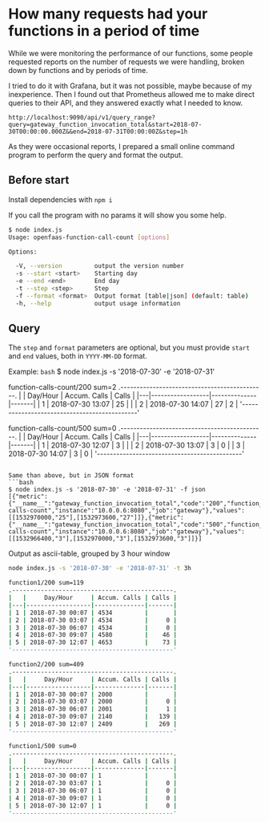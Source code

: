 # How many requests had your functions in a period of time

While we were monitoring the performance of our functions, some people requested reports on the number of requests we were handling, broken down by functions and by periods of time.

I tried to do it with Grafana, but it was not possible, maybe because of my inexperience. Then I found out that Prometheus allowed me to make direct queries to their API, and they answered exactly what I needed to know.

```
http://localhost:9090/api/v1/query_range?query=gateway_function_invocation_total&start=2018-07-30T00:00:00.000Z&&end=2018-07-31T00:00:00Z&step=1h
```

As they were occasional reports, I prepared a small online command program to perform the query and format the output.

## Before start
Install dependencies with ```npm i```

If you call the program with no params it will show you some help.
```bash
$ node index.js
Usage: openfaas-function-call-count [options]

Options:

  -V, --version         output the version number
  -s --start <start>    Starting day
  -e --end <end>        End day
  -t --step <step>      Step
  -f --format <format>  Output format [table|json] (default: table)
  -h, --help            output usage information
```

## Query
The ```step``` and ```format``` parameters are optional, but you must provide ```start``` and ```end``` values, both in ```YYYY-MM-DD``` format.

Example:
```bash```
$ node index.js -s '2018-07-30' -e '2018-07-31'

function-calls-count/200 sum=2
.---------------------------------------------.
|   |     Day/Hour     | Accum. Calls | Calls |
|---|------------------|--------------|-------|
| 1 | 2018-07-30 13:07 | 25           |       |
| 2 | 2018-07-30 14:07 | 27           |     2 |
'---------------------------------------------'

function-calls-count/500 sum=0
.---------------------------------------------.
|   |     Day/Hour     | Accum. Calls | Calls |
|---|------------------|--------------|-------|
| 1 | 2018-07-30 12:07 | 3            |       |
| 2 | 2018-07-30 13:07 | 3            |     0 |
| 3 | 2018-07-30 14:07 | 3            |     0 |
'---------------------------------------------'
```

Same than above, but in JSON format
```bash
$ node index.js -s '2018-07-30' -e '2018-07-31' -f json
[{"metric":{"__name__":"gateway_function_invocation_total","code":"200","function_name":"function-calls-count","instance":"10.0.0.6:8080","job":"gateway"},"values":[[1532970000,"25"],[1532973600,"27"]]},{"metric":{"__name__":"gateway_function_invocation_total","code":"500","function_name":"function-calls-count","instance":"10.0.0.6:8080","job":"gateway"},"values":[[1532966400,"3"],[1532970000,"3"],[1532973600,"3"]]}]
```

Output as ascii-table, grouped by 3 hour window
```bash
node index.js -s '2018-07-30' -e '2018-07-31' -t 3h

function1/200 sum=119
.---------------------------------------------.
|   |     Day/Hour     | Accum. Calls | Calls |
|---|------------------|--------------|-------|
| 1 | 2018-07-30 00:07 | 4534         |       |
| 2 | 2018-07-30 03:07 | 4534         |     0 |
| 3 | 2018-07-30 06:07 | 4534         |     0 |
| 4 | 2018-07-30 09:07 | 4580         |    46 |
| 5 | 2018-07-30 12:07 | 4653         |    73 |
'---------------------------------------------'

function2/200 sum=409
.---------------------------------------------.
|   |     Day/Hour     | Accum. Calls | Calls |
|---|------------------|--------------|-------|
| 1 | 2018-07-30 00:07 | 2000         |       |
| 2 | 2018-07-30 03:07 | 2000         |     0 |
| 3 | 2018-07-30 06:07 | 2001         |     1 |
| 4 | 2018-07-30 09:07 | 2140         |   139 |
| 5 | 2018-07-30 12:07 | 2409         |   269 |
'---------------------------------------------'

function1/500 sum=0
.---------------------------------------------.
|   |     Day/Hour     | Accum. Calls | Calls |
|---|------------------|--------------|-------|
| 1 | 2018-07-30 00:07 | 1            |       |
| 2 | 2018-07-30 03:07 | 1            |     0 |
| 3 | 2018-07-30 06:07 | 1            |     0 |
| 4 | 2018-07-30 09:07 | 1            |     0 |
| 5 | 2018-07-30 12:07 | 1            |     0 |
'---------------------------------------------'
```
